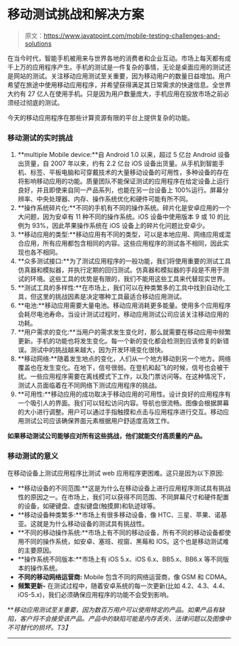 # 移动测试挑战和解决方案

> 原文：<https://www.javatpoint.com/mobile-testing-challenges-and-solutions>

在当今时代，智能手机被用来与世界各地的消费者和企业互动。市场上每天都有成千上万的应用程序产生。手机的测试是一件复杂的事情，无论是桌面应用的测试还是网站的测试。关注移动应用测试至关重要，因为移动用户的数量日益增加。用户希望在旅途中使用移动应用程序，并希望获得满足其日常需求的快速信息。全世界大约有 27 亿人在使用手机。只是因为用户数量庞大，手机应用在投放市场之前必须经过彻底的测试。

今天的移动应用程序在那些计算资源有限的平台上提供复杂的功能。

### 移动测试的实时挑战

1.  **multiple Mobile device:**自 Android 1.0 以来，超过 5 亿台 Android 设备出货量，自 2007 年以来，约有 2.2 亿台 iOS 设备出货量。从手机到智能手机、标签、平板电脑和可穿戴技术的大量移动设备的可用性，多种设备的存在将影响移动应用的功能。质量团队不能保证测试的应用程序在给定设备上运行良好，并且即使来自同一产品系列，也能在另一台设备上 100%运行。屏幕分辨率、中央处理器、内存、操作系统优化和硬件可能有所不同。
2.  **操作系统碎片化:**不同的手机有不同的操作系统。碎片化是安卓应用的一个大问题，因为安卓有 11 种不同的操作系统。iOS 设备中使用版本 9 或 10 的比例为 93%，因此苹果操作系统在 iOS 设备上的碎片化问题比安卓少。
3.  **移动应用的类型:**移动应用有不同的类型，可以是本地应用、网络应用或混合应用，所有应用都包含相同的内容。这些应用程序的测试各不相同，因此实现也各不相同。
4.  **众多测试接口:**为了测试应用程序的一般功能，我们将使用重要的测试工具仿真器和模拟器，并执行定期的回归测试。仿真器和模拟器的手段是不用于测试的环境。这些工具的优势是有限的，我们不能用这些工具来代替现实世界。
5.  **测试工具的多样性:**在市场上，我们可以在种类繁多的工具中找到自动化工具，但这里的挑战因素是决定哪种工具最适合移动应用测试。
6.  **电池:**移动应用需要大量电池。移动应用消耗更多能量。使用多个应用程序会耗尽电池寿命。当设计测试过程时，移动应用测试公司应该关注移动应用的功耗。
7.  **用户需求的变化:**当用户的需求发生变化时，那么就需要在移动应用中频繁更新。手机的功能也将发生变化。每一个新的变化都会检测到应该修复的新错误。测试中的挑战越来越大，因为开发环境变化很快。
8.  **移动网络:**随着发生地点的变化，人们从一个地方移动到另一个地方。网络覆盖也在发生变化。在地下，信号很弱。在登机和起飞的时候，信号也会被干扰。一些应用程序需要在离线模式下工作，以及门票访问等。在这种情况下，测试人员面临着在不同网络下测试应用程序的挑战。
9.  **可用性:**移动应用的成功取决于移动应用的可用性。设计良好的应用程序有一个吸引人的界面。我们可以轻松访问内容。导航也很流畅。图像会根据屏幕的大小进行调整。用户可以通过手指触摸和点击与应用程序进行交互。移动应用测试公司应该确保界面元素根据用户舒适度高效工作。

**如果移动测试公司能够应对所有这些挑战，他们就能交付高质量的产品。**

### 移动测试的意义

在移动设备上测试应用程序比测试 web 应用程序更困难。这只是因为以下原因:

*   **移动设备的不同范围:**这是为什么在移动设备上进行应用程序测试具有挑战性的原因之一。在市场上，我们可以获得不同范围、不同屏幕尺寸和硬件配置的设备，如硬键盘、虚拟键盘(触摸屏)和轨迹球等。
*   **移动设备种类繁多:**市场上有很多移动设备，像 HTC、三星、苹果、诺基亚。这就是为什么移动设备的测试具有挑战性。
*   **不同的移动操作系统:**市场上有不同的移动设备，所有不同的移动设备都使用不同的操作系统，如安卓、塞班、视窗、黑莓和 IOS。这个也是移动测试难的主要原因。
*   **操作系统不同版本:**市场上有 iOS 5.x、iOS 6.x、BB5.x、BB6.x 等不同版本的操作系统。
*   **不同的移动网络运营商:** Mobile 包含不同的网络运营商，像 GSM 和 CDMA。
*   **频繁更新-** 在测试过程中，随着安卓系统的每一次更新(比如 4.2、4.3、4.4、iOS-5.x)，我们必须确保应用程序的功能不会受到影响。

***移动应用测试至关重要，因为数百万用户可以使用特定的产品。如果产品有缺陷，客户将不会接受该产品。产品中的缺陷可能是内存丢失、法律问题以及图像中不可替代的损坏。*T3】**

* * *